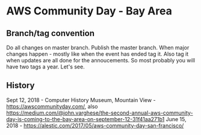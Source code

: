 # AWS Community Day - Bay Area

## Branch/tag convention

Do all changes on master branch. Publish the master branch. When major changes happen - mostly like when the event has ended tag it. Also tag it when updates are all done for the annoucements. So most probably you will have two tags a year. Let's see.


## History
Sept 12, 2018 - Computer History Museum, Mountain View - https://awscommunityday.com/, also https://medium.com/@john.varghese/the-second-annual-aws-community-day-is-coming-to-the-bay-area-on-september-12-31f41aa271b1
June 15, 2018 - https://alestic.com/2017/05/aws-community-day-san-francisco/

